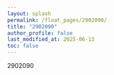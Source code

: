 ```yaml
---
layout: splash
permalink: /float_pages/2902090/
title: "2902090"
author_profile: false
last_modified_at: 2025-06-13
toc: false
---
```

 
2902090
